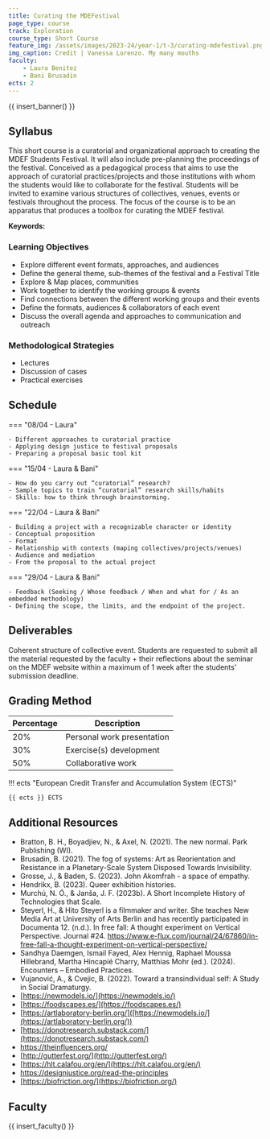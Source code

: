 ```yaml
---
title: Curating the MDEFestival 
page_type: course
track: Exploration
course_type: Short Course
feature_img: /assets/images/2023-24/year-1/t-3/curating-mdefestival.png
img_caption: Credit | Vanessa Lorenzo. My many mouths 
faculty:
    - Laura Benitez
    - Bani Brusadin
ects: 2
---
```


{{ insert_banner() }}

## Syllabus

This short course is a curatorial and organizational approach to creating the MDEF Students Festival. It will also include pre-planning the proceedings of the festival. Conceived as a pedagogical process that aims to use the approach of curatorial practices/projects and those institutions with whom the students would like to collaborate for the festival. Students will be invited to examine various structures of collectives, venues, events or festivals throughout the process. The focus of the course is to be an apparatus that produces a toolbox for curating the MDEF festival. 

**Keywords:**

### Learning Objectives

- Explore different event formats, approaches, and audiences
- Define the general theme, sub-themes of the festival and a Festival Title
- Explore & Map places, communities
- Work together to identify the working groups & events
- Find connections between the different working groups and their events
- Define the formats, audiences & collaborators of each event
- Discuss the overall agenda and approaches to communication and outreach

### Methodological Strategies

- Lectures
- Discussion of cases
- Practical exercises

## Schedule

=== "08/04 - Laura"

    - Different approaches to curatorial practice 
    - Applying design justice to festival proposals
    - Preparing a proposal basic tool kit

=== "15/04 - Laura & Bani"

    - How do you carry out “curatorial” research?
    - Sample topics to train “curatorial” research skills/habits
    - Skills: how to think through brainstorming.

=== "22/04 - Laura & Bani"

    - Building a project with a recognizable character or identity
    - Conceptual proposition
    - Format
    - Relationship with contexts (maping collectives/projects/venues) 
    - Audience and mediation
    - From the proposal to the actual project

=== "29/04 - Laura & Bani"

    - Feedback (Seeking / Whose feedback / When and what for / As an embedded methodology)
    - Defining the scope, the limits, and the endpoint of the project.


## Deliverables

Coherent structure of collective event.
Students are requested to submit all the material requested by the faculty + their reflections about the seminar on the MDEF website within a maximum of 1 week after the students’ submission deadline.

## Grading Method

| Percentage  | Description                         |
| ----------- | ------------------------------------|
| 20%         | Personal work presentation                       |
| 30%         | Exercise(s) development    |
| 50%         | Collaborative work                        |

!!! ects "European Credit Transfer and Accumulation System (ECTS)"

    {{ ects }} ECTS

## Additional Resources

- Bratton, B. H., Boyadjiev, N., & Axel, N. (2021). The new normal. Park Publishing (WI).
- Brusadin, B. (2021). The fog of systems: Art as Reorientation and Resistance in a Planetary-Scale System Disposed Towards Invisibility.
- Grosse, J., & Baden, S. (2023). John Akomfrah - a space of empathy.
- Hendrikx, B. (2023). Queer exhibition histories.
- Murchú, N. Ó., & Janša, J. F. (2023b). A Short Incomplete History of Technologies that Scale.
- Steyerl, H., & Hito Steyerl is a filmmaker and writer. She teaches New Media Art at University of Arts Berlin and has recently participated in Documenta 12. (n.d.). In free fall: A thought experiment on Vertical Perspective. Journal #24. https://www.e-flux.com/journal/24/67860/in-free-fall-a-thought-experiment-on-vertical-perspective/ 
- Sandhya Daemgen, Ismail Fayed, Alex Hennig, Raphael Moussa Hillebrand, Martha Hincapié Charry, Matthias Mohr (ed.). (2024). Encounters – Embodied Practices. 
- Vujanović, A., & Cvejic, B. (2022). Toward a transindividual self: A Study in Social Dramaturgy.
- [https://newmodels.io/](https://newmodels.io/)
- [https://foodscapes.es/](https://foodscapes.es/)
- [https://artlaboratory-berlin.org/]([https://newmodels.io/](https://artlaboratory-berlin.org/))
- [https://donotresearch.substack.com/](https://donotresearch.substack.com/)
- [https://theinfluencers.org/ ](https://theinfluencers.org/)
- [http://gutterfest.org/](http://gutterfest.org/)
- [https://hlt.calafou.org/en/](https://hlt.calafou.org/en/)
- [https://designjustice.org/read-the-principles ](https://designjustice.org/read-the-principles)
- [https://biofriction.org/](https://biofriction.org/)

## Faculty

{{ insert_faculty() }}


